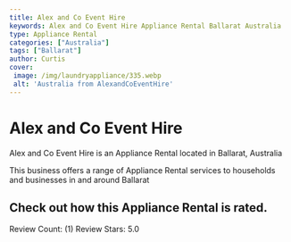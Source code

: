 ```yaml
---
title: Alex and Co Event Hire
keywords: Alex and Co Event Hire Appliance Rental Ballarat Australia 
type: Appliance Rental 
categories: ["Australia"]
tags: ["Ballarat"]
author: Curtis
cover:
 image: /img/laundryappliance/335.webp
 alt: 'Australia from AlexandCoEventHire'
---
```


# Alex and Co Event Hire
Alex and Co Event Hire is an Appliance Rental located in Ballarat, Australia

This business offers a range of Appliance Rental services to households and businesses in and around Ballarat

## Check out how this Appliance Rental is rated.
Review Count: (1)
Review Stars: 5.0
